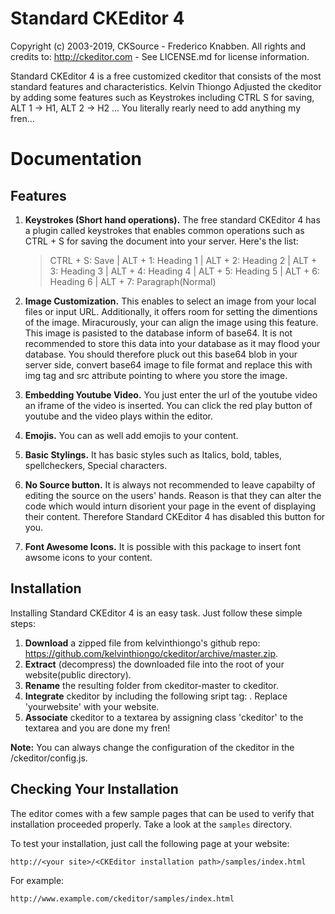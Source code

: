 Standard CKEditor 4
==========

Copyright (c) 2003-2019, CKSource - Frederico Knabben. All rights and credits to:
http://ckeditor.com - See LICENSE.md for license information.

Standard CKEditor 4 is a free customized ckeditor that consists of the most standard features and characteristics. Kelvin Thiongo Adjusted the ckeditor by adding some features such as Keystrokes including CTRL S for saving, ALT 1 -> H1, ALT 2 -> H2 ... You literally rearly need to add anything my fren...

# Documentation

## Features

 1. **Keystrokes (Short hand operations).** The free standard CKEditor 4 has a plugin called keystrokes that enables common 	operations such as CTRL + S for saving the document into your server. Here's the list:
 	> CTRL + S: Save | 
	> ALT + 1: Heading 1 | 
	> ALT + 2: Heading 2 | 
	> ALT + 3: Heading 3 | 
	> ALT + 4: Heading 4 | 
	> ALT + 5: Heading 5 | 
	> ALT + 6: Heading 6 | 
	> ALT + 7: Paragraph(Normal)

 2. **Image Customization.** This enables to select an image from your local files or input URL. Additionally, it offers room for setting the dimentions of the image. Miracurously, your can align the image using this feature. This image is pasisted to the database inform of base64. It is not recommended to store this data into your database as it may flood your database. You should therefore pluck out this base64 blob in your server side, convert base64 image to file format and replace this with img tag and src attribute pointing to where you store the image.

 3. **Embedding Youtube Video.** You just enter the url of the youtube video an iframe of the video is inserted. You can click the red play button of youtube and the video plays within the editor.

 4. **Emojis.** You can as well add emojis to your content.

 5. **Basic Stylings.** It has basic styles such as Italics, bold, tables, spellcheckers, Special characters.

 6. **No Source button.** It is always not recommended to leave capabilty of editing the source on the users' hands. Reason is that they can alter the code which would inturn disorient your page in the event of displaying their content. Therefore Standard CKEditor 4 has disabled this button for you.

 7. **Font Awesome Icons.** It is possible with this package to insert font awsome icons to your content. 

## Installation

Installing Standard CKEditor 4 is an easy task. Just follow these simple steps:

 1. **Download** a zipped file from kelvinthiongo's github repo:
    https://github.com/kelvinthiongo/ckeditor/archive/master.zip.
 2. **Extract** (decompress) the downloaded file into the root of your website(public directory).
 3. **Rename** the resulting folder from ckeditor-master to ckeditor.
 4. **Integrate** ckeditor by including the following sript tag:
    <script src="<yourwebsite>/ckeditor/ckeditor.js"></script>. Replace 'yourwebsite' with your website.
 5. **Associate** ckeditor to a textarea by assigning class 'ckeditor' to the textarea and you are done my fren!

**Note:** You can always change the configuration of the ckeditor in the /ckeditor/config.js.

## Checking Your Installation

The editor comes with a few sample pages that can be used to verify that
installation proceeded properly. Take a look at the `samples` directory.

To test your installation, just call the following page at your website:

	http://<your site>/<CKEditor installation path>/samples/index.html

For example:

	http://www.example.com/ckeditor/samples/index.html
